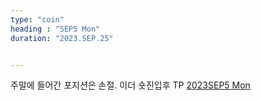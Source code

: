 ```yaml
---
type: "coin"
heading : "SEP5 Mon"
duration: "2023.SEP.25"


---
```

 

주말에 들어간 포지션은 손절. 이더 숏진입후 TP
[2023SEP5 Mon](/todo/images/Document2023SEP5-Mon.pdf)
